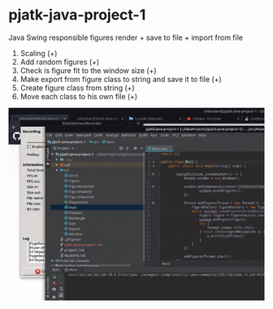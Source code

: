 # pjatk-java-project-1

Java Swing responsible figures render + save to file + import from file

1. Scaling (+)
2. Add random figures (+)
3. Check is figure fit to the window size (+)
4. Make export from figure class to string and save it to file (+)
5. Create figure class from string (+)
6. Move each class to his own file (+)

![](example.gif)